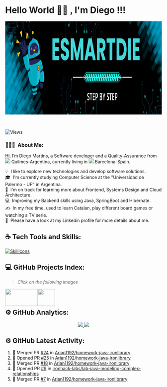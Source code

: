 # Hello World 👋👋 , I'm Diego !!! 


<p align="center">
  <img src="https://github.com/esmartdie/Multimedia/blob/main/IMAGES/MultimediaReadme/HelloVisitors.gif"  height="300px" width="900px" />
</p>

</br>

![Views](https://github-views.deno.dev/api/badge/esmartdie?label=Profile+visitors&style=classic&labelColor=orange)


### 👨🏻‍💻 &nbsp;About Me:

Hi, I’m Diego Martins, a Software developer and a Quality-Assurance from <img src="https://cdn.icon-icons.com/icons2/107/PNG/512/argentina_18266.png" width="13"/> Quilmes-Argentina, currently living in <img src="https://cdn.icon-icons.com/icons2/1531/PNG/512/3253482-flag-spain-icon_106784.png" width="13"/> Barcelona-Spain.

 💡 &nbsp;I like to explore new technologies and develop software solutions.\
 🎓 &nbsp;I'm currently studying Computer Science at the "Universidad de Palermo - UP" in Argentina.\
 🌱 &nbsp;I'm on track for learning more about Frontend, Systems Design and Cloud Architecture.\
 💻 &nbsp;Improving my Backend skills using Java, SpringBoot and Hibernate.\
 ✍️  &nbsp;In my free time, used to learn Catalan, play different board games or watching a TV serie.\
 📄 &nbsp;Please have a look at my Linkedin profile for more details about me. 


## ☕ Tech Tools and Skills:

[![SkillIcons](https://skillicons.dev/icons?i=js,html,css,java,spring,py,cs,git,github,idea,mongodb,mysql,postgres,docker,postman,selenium,notion&perline=6 )](https://skillicons.dev)<br/>


## 💻 GitHub Projects Index:

> *Click on the following images*  

<p align="left">
   <a href="https://github.com/esmartdie/PowerBIProjects" target="blank">
    <img align="left" src="https://1000logos.net/wp-content/uploads/2022/08/Microsoft-Power-BI-Logo.png"  height="55px" width="105px" />
  </a>
</p>

<p align="left">
   <a href="https://github.com/esmartdie/JavaProyects" target="blank">
    <img align="left" src="https://skillicons.dev/icons?i=java&theme=light"  height="55px" width="55px" />
  </a>
</p>


 <br>
 <br>
 
## ⚙️  GitHub Analytics:

<p align="center">
<a href="https://github.com/esmartdie">
  <img height="160em" src="https://github-readme-stats-eight-theta.vercel.app/api?username=esmartdie&show_icons=true&theme=prussian&include_all_commits=true&count_private=true"/>
  <img height="160em" src="https://github-readme-stats-eight-theta.vercel.app/api/top-langs/?username=esmartdie&layout=compact&langs_count=8&theme=prussian"/>
</a>
</p>

## ⚙️  GitHub Latest Activity: 

<!--START_SECTION:activity-->
1. 🎉 Merged PR [#24](https://github.com/Arian1192/homework-java-ironlibrary/pull/24) in [Arian1192/homework-java-ironlibrary](https://github.com/Arian1192/homework-java-ironlibrary)
2. 💪 Opened PR [#25](https://github.com/Arian1192/homework-java-ironlibrary/pull/25) in [Arian1192/homework-java-ironlibrary](https://github.com/Arian1192/homework-java-ironlibrary)
3. 🎉 Merged PR [#18](https://github.com/Arian1192/homework-java-ironlibrary/pull/18) in [Arian1192/homework-java-ironlibrary](https://github.com/Arian1192/homework-java-ironlibrary)
4. 💪 Opened PR [#9](https://github.com/ironhack-labs/lab-java-modeling-complex-relationships/pull/9) in [ironhack-labs/lab-java-modeling-complex-relationships](https://github.com/ironhack-labs/lab-java-modeling-complex-relationships)
5. 🎉 Merged PR [#7](https://github.com/Arian1192/homework-java-ironlibrary/pull/7) in [Arian1192/homework-java-ironlibrary](https://github.com/Arian1192/homework-java-ironlibrary)
<!--END_SECTION:activity-->
